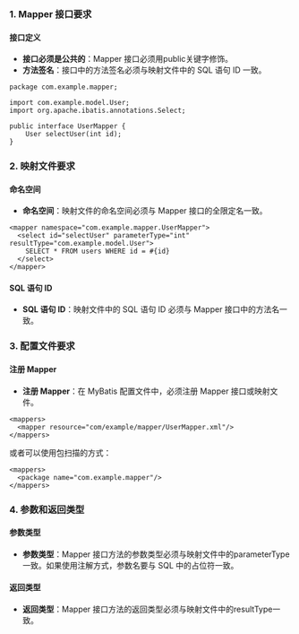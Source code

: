 ### 1. Mapper 接口要求
#### 接口定义

- **接口必须是公共的**：Mapper 接口必须用public关键字修饰。
- **方法签名**：接口中的方法签名必须与映射文件中的 SQL 语句 ID 一致。
```
package com.example.mapper;

import com.example.model.User;
import org.apache.ibatis.annotations.Select;

public interface UserMapper {
    User selectUser(int id);
}
```
### 2. 映射文件要求
#### 命名空间

- **命名空间**：映射文件的命名空间必须与 Mapper 接口的全限定名一致。
```
<mapper namespace="com.example.mapper.UserMapper">
  <select id="selectUser" parameterType="int" resultType="com.example.model.User">
    SELECT * FROM users WHERE id = #{id}
  </select>
</mapper>
```
#### SQL 语句 ID

- **SQL 语句 ID**：映射文件中的 SQL 语句 ID 必须与 Mapper 接口中的方法名一致。
### 3. 配置文件要求
#### 注册 Mapper

- **注册 Mapper**：在 MyBatis 配置文件中，必须注册 Mapper 接口或映射文件。
```
<mappers>
  <mapper resource="com/example/mapper/UserMapper.xml"/>
</mappers>
```
或者可以使用包扫描的方式：
```
<mappers>
  <package name="com.example.mapper"/>
</mappers>
```
### 4. 参数和返回类型
#### 参数类型

- **参数类型**：Mapper 接口方法的参数类型必须与映射文件中的parameterType一致。如果使用注解方式，参数名要与 SQL 中的占位符一致。
#### 返回类型

- **返回类型**：Mapper 接口方法的返回类型必须与映射文件中的resultType一致。
